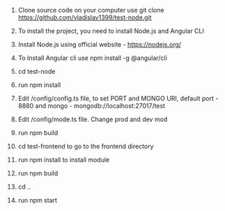 
1. Clone source code on your computer use git clone https://github.com/vladislav1399/test-node.git

2. To install the project, you need to install Node.js and Angular CLI

3. Install Node.js using official website - https://nodejs.org/

4. To Install Angular cli use npm install -g @angular/cli

5. cd test-node 

6. run npm install

7. Edit /config/config.ts file, to set PORT and MONGO URI, default port -  8880 and mongo -  mongodb://localhost:27017/test

8. Edit /config/mode.ts file. Change prod and dev mod 

8. run npm build

9. cd test-frontend to go to the frontend directory

10. run npm install to install module

11. run npm build 

12. cd .. 

13. run npm start 

